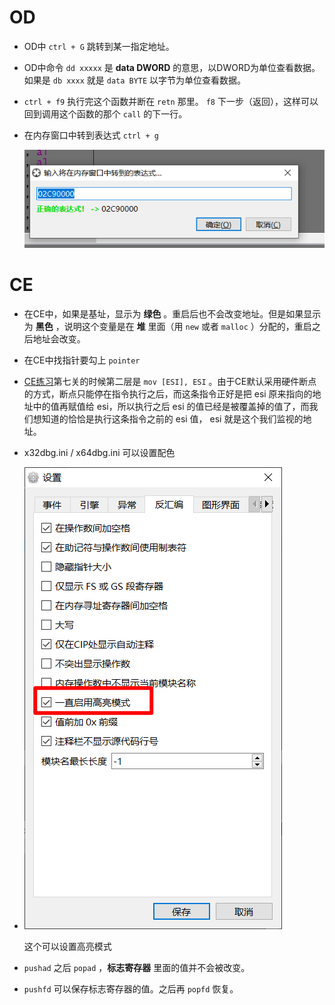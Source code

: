 # OD

+ OD中 `ctrl + G` 跳转到某一指定地址。

+ OD中命令 `dd xxxxx` 是 **data DWORD** 的意思，以DWORD为单位查看数据。如果是 `db xxxx` 就是 `data BYTE` 以字节为单位查看数据。

+ `ctrl + f9` 执行完这个函数并断在 `retn` 那里。 `f8` 下一步（返回），这样可以回到调用这个函数的那个  `call` 的下一行。

+ 在内存窗口中转到表达式 `ctrl + g`

  ![image-20200824200509769](https://raw.githubusercontent.com/smallzhong/picgo-pic-bed/master/image-20200824200509769.png)

# CE

+ 在CE中，如果是基址，显示为 **绿色** 。重启后也不会改变地址。但是如果显示为 **黑色** ，说明这个变量是在 **堆** 里面（用 `new` 或者 `malloc` ）分配的，重启之后地址会改变。

+ 在CE中找指针要勾上 `pointer`

+ [CE练习](https://www.cnblogs.com/LyShark/p/10799926.html)第七关的时候第二层是 `mov [ESI], ESI` 。由于CE默认采用硬件断点的方式，断点只能停在指令执行之后，而这条指令正好是把 esi 原来指向的地址中的值再赋值给 esi，所以执行之后 esi 的值已经是被覆盖掉的值了，而我们想知道的恰恰是执行这条指令之前的 esi 值， esi 就是这个我们监视的地址。

+ x32dbg.ini / x64dbg.ini 可以设置配色

+ ![image-20200820103447643](https://raw.githubusercontent.com/smallzhong/picgo-pic-bed/master/image-20200820103447643.png)

  这个可以设置高亮模式
  
+ `pushad` 之后 `popad` ，**标志寄存器** 里面的值并不会被改变。

+ `pushfd` 可以保存标志寄存器的值。之后再 `popfd` 恢复。